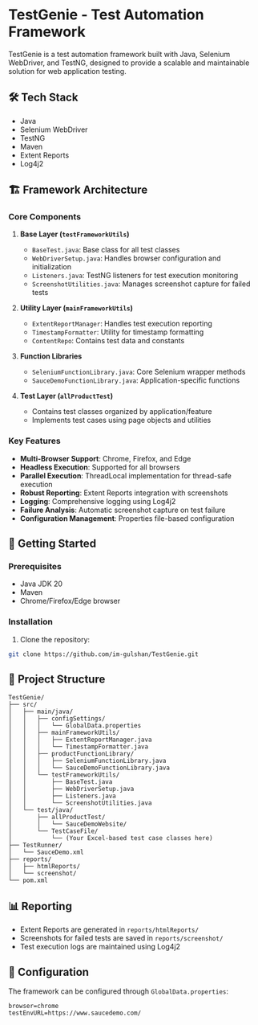 # TestGenie - Test Automation Framework

TestGenie is a test automation framework built with Java, Selenium WebDriver, and TestNG, designed to provide a scalable and maintainable solution for web application testing.

## 🛠 Tech Stack

- Java
- Selenium WebDriver
- TestNG
- Maven
- Extent Reports
- Log4j2

## 🏗 Framework Architecture

### Core Components

1. **Base Layer (`testFrameworkUtils`)**
   - `BaseTest.java`: Base class for all test classes
   - `WebDriverSetup.java`: Handles browser configuration and initialization
   - `Listeners.java`: TestNG listeners for test execution monitoring
   - `ScreenshotUtilities.java`: Manages screenshot capture for failed tests

2. **Utility Layer (`mainFrameworkUtils`)**
   - `ExtentReportManager`: Handles test execution reporting
   - `TimestampFormatter`: Utility for timestamp formatting
   - `ContentRepo`: Contains test data and constants

3. **Function Libraries**
   - `SeleniumFunctionLibrary.java`: Core Selenium wrapper methods
   - `SauceDemoFunctionLibrary.java`: Application-specific functions

4. **Test Layer (`allProductTest`)**
   - Contains test classes organized by application/feature
   - Implements test cases using page objects and utilities

### Key Features

- **Multi-Browser Support**: Chrome, Firefox, and Edge
- **Headless Execution**: Supported for all browsers
- **Parallel Execution**: ThreadLocal implementation for thread-safe execution
- **Robust Reporting**: Extent Reports integration with screenshots
- **Logging**: Comprehensive logging using Log4j2
- **Failure Analysis**: Automatic screenshot capture on test failure
- **Configuration Management**: Properties file-based configuration

## 🚀 Getting Started

### Prerequisites

- Java JDK 20
- Maven
- Chrome/Firefox/Edge browser

### Installation

1. Clone the repository:
```bash
git clone https://github.com/im-gulshan/TestGenie.git
```

## 📁 Project Structure

```
TestGenie/
├── src/
│   ├── main/java/
│   │   ├── configSettings/
│   │   │   └── GlobalData.properties
│   │   ├── mainFrameworkUtils/
│   │   │   ├── ExtentReportManager.java
│   │   │   └── TimestampFormatter.java
│   │   ├── productFunctionLibrary/
│   │   │   ├── SeleniumFunctionLibrary.java
│   │   │   └── SauceDemoFunctionLibrary.java
│   │   └── testFrameworkUtils/
│   │       ├── BaseTest.java
│   │       ├── WebDriverSetup.java
│   │       ├── Listeners.java
│   │       └── ScreenshotUtilities.java
│   └── test/java/
│       ├── allProductTest/
│       │   └── SauceDemoWebsite/
│       └── TestCaseFile/
│           └── (Your Excel-based test case classes here)
├── TestRunner/
│   └── SauceDemo.xml
├── reports/
│   ├── htmlReports/
│   └── screenshot/
└── pom.xml

```

## 📊 Reporting

- Extent Reports are generated in `reports/htmlReports/`
- Screenshots for failed tests are saved in `reports/screenshot/`
- Test execution logs are maintained using Log4j2

## 🔧 Configuration

The framework can be configured through `GlobalData.properties`:

```properties
browser=chrome
testEnvURL=https://www.saucedemo.com/
```
